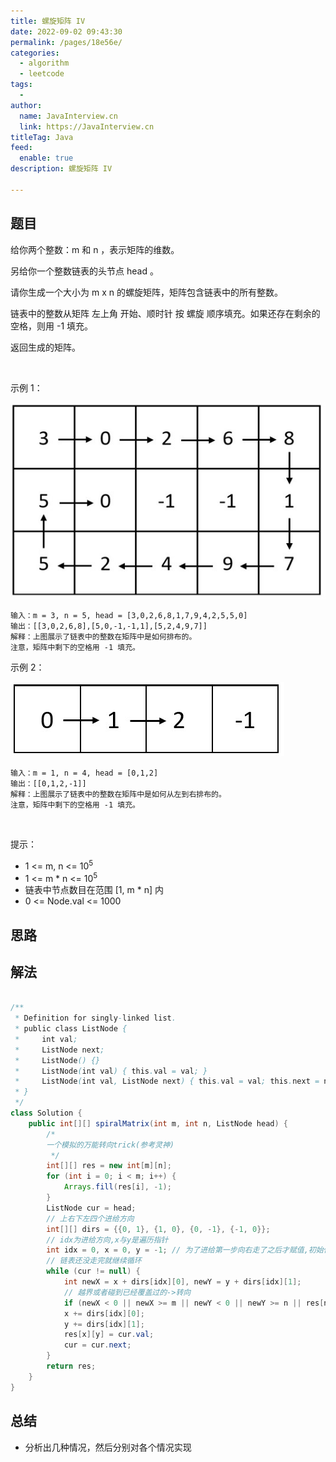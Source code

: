 ```yaml
---
title: 螺旋矩阵 IV
date: 2022-09-02 09:43:30
permalink: /pages/18e56e/
categories:
  - algorithm
  - leetcode
tags:
  - 
author: 
  name: JavaInterview.cn
  link: https://JavaInterview.cn
titleTag: Java
feed:
  enable: true
description: 螺旋矩阵 IV

---
```


## 题目

给你两个整数：m 和 n ，表示矩阵的维数。

另给你一个整数链表的头节点 head 。

请你生成一个大小为 m x n 的螺旋矩阵，矩阵包含链表中的所有整数。

链表中的整数从矩阵 左上角 开始、顺时针 按 螺旋 顺序填充。如果还存在剩余的空格，则用 -1 填充。

返回生成的矩阵。

 

示例 1：

![](../../../media/pictures/leetcode/ex1new.jpeg)

    输入：m = 3, n = 5, head = [3,0,2,6,8,1,7,9,4,2,5,5,0]
    输出：[[3,0,2,6,8],[5,0,-1,-1,1],[5,2,4,9,7]]
    解释：上图展示了链表中的整数在矩阵中是如何排布的。
    注意，矩阵中剩下的空格用 -1 填充。
示例 2：

![](../../../media/pictures/leetcode/ex2_1.jpeg)

    输入：m = 1, n = 4, head = [0,1,2]
    输出：[[0,1,2,-1]]
    解释：上图展示了链表中的整数在矩阵中是如何从左到右排布的。 
    注意，矩阵中剩下的空格用 -1 填充。
 

提示：

- 1 <= m, n <= 10<sup>5</sup>
- 1 <= m * n <= 10<sup>5</sup>
- 链表中节点数目在范围 [1, m * n] 内
- 0 <= Node.val <= 1000



## 思路



## 解法
```java

/**
 * Definition for singly-linked list.
 * public class ListNode {
 *     int val;
 *     ListNode next;
 *     ListNode() {}
 *     ListNode(int val) { this.val = val; }
 *     ListNode(int val, ListNode next) { this.val = val; this.next = next; }
 * }
 */
class Solution {
    public int[][] spiralMatrix(int m, int n, ListNode head) {
        /*
        一个模拟的万能转向trick(参考灵神)
         */
        int[][] res = new int[m][n];
        for (int i = 0; i < m; i++) {
            Arrays.fill(res[i], -1);
        }
        ListNode cur = head;
        // 上右下左四个进给方向
        int[][] dirs = {{0, 1}, {1, 0}, {0, -1}, {-1, 0}};
        // idx为进给方向,x与y是遍历指针
        int idx = 0, x = 0, y = -1; // 为了进给第一步向右走了之后才赋值,初始化(x,y)=(0.-1)
        // 链表还没走完就继续循环
        while (cur != null) {
            int newX = x + dirs[idx][0], newY = y + dirs[idx][1];
            // 越界或者碰到已经覆盖过的->转向
            if (newX < 0 || newX >= m || newY < 0 || newY >= n || res[newX][newY] != -1) idx = (idx + 1) % 4;
            x += dirs[idx][0];
            y += dirs[idx][1];
            res[x][y] = cur.val;
            cur = cur.next;
        }
        return res;
    }
}
```

## 总结

- 分析出几种情况，然后分别对各个情况实现 
